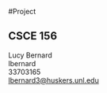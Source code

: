 
#Project
## CSCE 156

Lucy Bernard <br />
lbernard <br />
33703165 <br />
lbernard3@huskers.unl.edu
